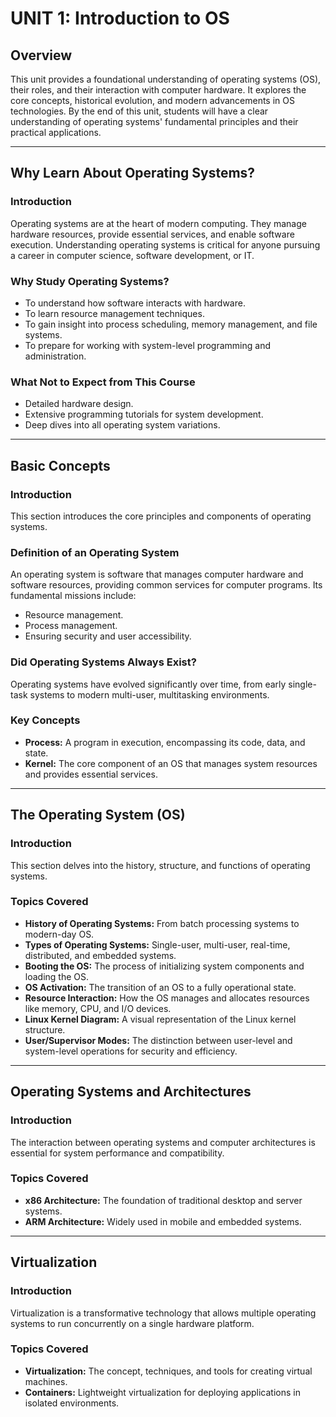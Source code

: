 # UNIT 1: Introduction to OS 

## **Overview**

This unit provides a foundational understanding of operating systems (OS), their roles, and their interaction with computer hardware. It explores the core concepts, historical evolution, and modern advancements in OS technologies. By the end of this unit, students will have a clear understanding of operating systems' fundamental principles and their practical applications.

---

## **Why Learn About Operating Systems?**

### **Introduction**

Operating systems are at the heart of modern computing. They manage hardware resources, provide essential services, and enable software execution. Understanding operating systems is critical for anyone pursuing a career in computer science, software development, or IT.

### **Why Study Operating Systems?**

- To understand how software interacts with hardware.
- To learn resource management techniques.
- To gain insight into process scheduling, memory management, and file systems.
- To prepare for working with system-level programming and administration.

### **What Not to Expect from This Course**

- Detailed hardware design.
- Extensive programming tutorials for system development.
- Deep dives into all operating system variations.

---

## **Basic Concepts**

### **Introduction**

This section introduces the core principles and components of operating systems.

### **Definition of an Operating System**

An operating system is software that manages computer hardware and software resources, providing common services for computer programs. Its fundamental missions include:

- Resource management.
- Process management.
- Ensuring security and user accessibility.

### **Did Operating Systems Always Exist?**

Operating systems have evolved significantly over time, from early single-task systems to modern multi-user, multitasking environments.

### **Key Concepts**

- **Process:** A program in execution, encompassing its code, data, and state.
- **Kernel:** The core component of an OS that manages system resources and provides essential services.

---

## **The Operating System (OS)**

### **Introduction**

This section delves into the history, structure, and functions of operating systems.

### **Topics Covered**

- **History of Operating Systems:** From batch processing systems to modern-day OS.
- **Types of Operating Systems:** Single-user, multi-user, real-time, distributed, and embedded systems.
- **Booting the OS:** The process of initializing system components and loading the OS.
- **OS Activation:** The transition of an OS to a fully operational state.
- **Resource Interaction:** How the OS manages and allocates resources like memory, CPU, and I/O devices.
- **Linux Kernel Diagram:** A visual representation of the Linux kernel structure.
- **User/Supervisor Modes:** The distinction between user-level and system-level operations for security and efficiency.

---

## **Operating Systems and Architectures**

### **Introduction**

The interaction between operating systems and computer architectures is essential for system performance and compatibility.

### **Topics Covered**

- **x86 Architecture:** The foundation of traditional desktop and server systems.
- **ARM Architecture:** Widely used in mobile and embedded systems.

---

## **Virtualization**

### **Introduction**

Virtualization is a transformative technology that allows multiple operating systems to run concurrently on a single hardware platform.

### **Topics Covered**

- **Virtualization:** The concept, techniques, and tools for creating virtual machines.
- **Containers:** Lightweight virtualization for deploying applications in isolated environments.